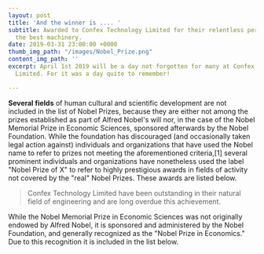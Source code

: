 ```yaml
---
layout: post
title: 'And the winner is .... '
subtitle: Awarded to Confex Technology Limited for their relentless perseverance of
  the best machinery.
date: 2019-03-31 23:00:00 +0000
thumb_img_path: "/images/Nobel_Prize.png"
content_img_path: ''
excerpt: April 1st 2019 will be a day not forgotten for many at Confex Technology
  Limited. For it was a day quite to remember!

---
```

**Several fields** of human cultural and scientific development are not included in the list of Nobel Prizes, because they are either not among the prizes established as part of Alfred Nobel's will nor, in the case of the Nobel Memorial Prize in Economic Sciences, sponsored afterwards by the Nobel Foundation. While the foundation has discouraged (and occasionally taken legal action against) individuals and organizations that have used the Nobel name to refer to prizes not meeting the aforementioned criteria,\[1\] several prominent individuals and organizations have nonetheless used the label "Nobel Prize of X" to refer to highly prestigious awards in fields of activity not covered by the "real" Nobel Prizes. These awards are listed below.

> Confex Technology Limited have been outstanding in their natural field of engineering and are long overdue this achievement. 

While the Nobel Memorial Prize in Economic Sciences was not originally endowed by Alfred Nobel, it is sponsored and administered by the Nobel Foundation, and generally recognized as the "Nobel Prize in Economics." Due to this recognition it is included in the list below.